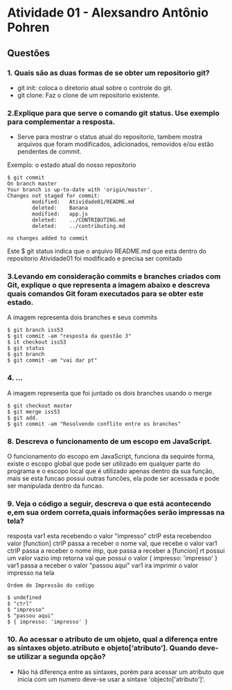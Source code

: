 # Atividade 01 - Alexsandro Antônio Pohren

## Questões

### 1. Quais são as duas formas de se obter um repositorio git?

- git init: coloca o diretorio atual sobre o controle do git.
- git clone: Faz o clone de um repositorio existente.

### 2.Explique para que serve o comando git status. Use exemplo para complementar a resposta.

- Serve para mostrar o status atual do repositorio, tambem mostra arquivos que foram modificados, adicionados, removidos e/ou estão pendentes de commit.

Exemplo: o estado atual do nosso repositorio

```
$ git commit
On branch master
Your branch is up-to-date with 'origin/master'.
Changes not staged for commit:
        modified:   Atividade01/README.md
        deleted:    Banana
        modified:   app.js
        deleted:    ../CONTRIBUTING.md
        deleted:    ../contributing.md

no changes added to commit
```
Este  $ git status indica que o arquivo README.md que esta dentro do repositorio Atividade01 foi modificado e precisa ser comitado

### 3.Levando em consideração commits e branches criados com Git, explique o que representa a imagem abaixo e descreva quais comandos Git foram executados para se obter este estado.

A imagem representa dois branches e seus commits

```
$ git branch iss53
$ git commit -am "resposta da questão 3"
$ it checkout iss53
$ git status
$ git branch
$ git commit -am "vai dar pt"
```

### 4. ...

A imagem representa que foi juntado os dois branches usando o merge
```
$ git checkout master
$ git merge iss53
$ git add.
$ git commit -am "Resolvendo conflito entre os branches"
```
### 8. Descreva o funcionamento de um escopo em JavaScript.

O funcionamento do escopo em JavaScript, funciona da sequinte forma, existe o escopo global que pode ser utilizado em qualquer parte do programa e o escopo local que é utilizado apenas  dentro da sua função, mais se esta funcao possui outras funcões, ela pode ser acessada e pode ser manipulada dentro da funcao.

### 9. Veja o código a seguir, descreva o que está acontecendo e,em sua ordem correta,quais informações serão impressas na tela?


resposta
var1 esta recebendo o valor "impresso"
ctrlP esta recebendoo valor [function]
ctrlP passa a receber o nome val, que recebe o valor var1
ctrlP passa a receber o nome imp, que passa a receber a [funcion]
rt possui um valor vazio
imp retorna val que possui o valor { impresso: 'impresso' }
var1 passa a receber o valor "passou aqui"
var1 ira imprimir o valor impresso na tela


```
Ordem de Impressão do codigo

$ undefined
$ "ctrl"
$ "impresso"
$ "passou aqui"
$ { impresso: 'impresso' }

```
### 10. Ao acessar o atributo de um objeto, qual a diferença entre as sintaxes objeto.atributo e objeto[‘atributo’]. Quando deve-se utilizar a segunda opção?

- Não há diferença entre as sintaxes, porém para acessar um atributo que inicia com um numero deve-se usar a sintaxe 'objecto['atributo']'.
